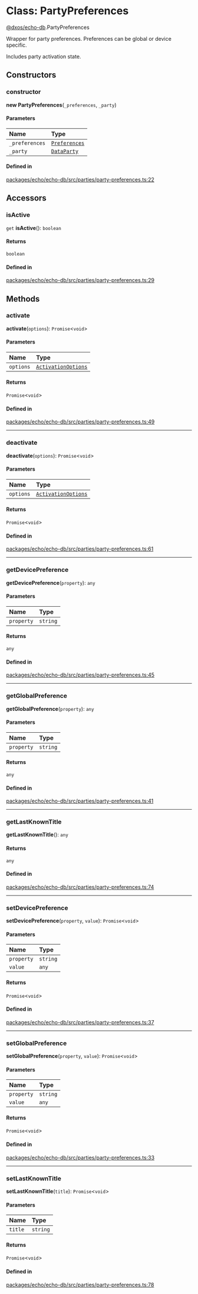 # Class: PartyPreferences

[@dxos/echo-db](../modules/dxos_echo_db.md).PartyPreferences

Wrapper for party preferences. Preferences can be global or device specific.

Includes party activation state.

## Constructors

### constructor

**new PartyPreferences**(`_preferences`, `_party`)

#### Parameters

| Name | Type |
| :------ | :------ |
| `_preferences` | [`Preferences`](dxos_echo_db.Preferences.md) |
| `_party` | [`DataParty`](dxos_echo_db.DataParty.md) |

#### Defined in

[packages/echo/echo-db/src/parties/party-preferences.ts:22](https://github.com/dxos/dxos/blob/db8188dae/packages/echo/echo-db/src/parties/party-preferences.ts#L22)

## Accessors

### isActive

`get` **isActive**(): `boolean`

#### Returns

`boolean`

#### Defined in

[packages/echo/echo-db/src/parties/party-preferences.ts:29](https://github.com/dxos/dxos/blob/db8188dae/packages/echo/echo-db/src/parties/party-preferences.ts#L29)

## Methods

### activate

**activate**(`options`): `Promise`<`void`\>

#### Parameters

| Name | Type |
| :------ | :------ |
| `options` | [`ActivationOptions`](../interfaces/dxos_echo_db.ActivationOptions.md) |

#### Returns

`Promise`<`void`\>

#### Defined in

[packages/echo/echo-db/src/parties/party-preferences.ts:49](https://github.com/dxos/dxos/blob/db8188dae/packages/echo/echo-db/src/parties/party-preferences.ts#L49)

___

### deactivate

**deactivate**(`options`): `Promise`<`void`\>

#### Parameters

| Name | Type |
| :------ | :------ |
| `options` | [`ActivationOptions`](../interfaces/dxos_echo_db.ActivationOptions.md) |

#### Returns

`Promise`<`void`\>

#### Defined in

[packages/echo/echo-db/src/parties/party-preferences.ts:61](https://github.com/dxos/dxos/blob/db8188dae/packages/echo/echo-db/src/parties/party-preferences.ts#L61)

___

### getDevicePreference

**getDevicePreference**(`property`): `any`

#### Parameters

| Name | Type |
| :------ | :------ |
| `property` | `string` |

#### Returns

`any`

#### Defined in

[packages/echo/echo-db/src/parties/party-preferences.ts:45](https://github.com/dxos/dxos/blob/db8188dae/packages/echo/echo-db/src/parties/party-preferences.ts#L45)

___

### getGlobalPreference

**getGlobalPreference**(`property`): `any`

#### Parameters

| Name | Type |
| :------ | :------ |
| `property` | `string` |

#### Returns

`any`

#### Defined in

[packages/echo/echo-db/src/parties/party-preferences.ts:41](https://github.com/dxos/dxos/blob/db8188dae/packages/echo/echo-db/src/parties/party-preferences.ts#L41)

___

### getLastKnownTitle

**getLastKnownTitle**(): `any`

#### Returns

`any`

#### Defined in

[packages/echo/echo-db/src/parties/party-preferences.ts:74](https://github.com/dxos/dxos/blob/db8188dae/packages/echo/echo-db/src/parties/party-preferences.ts#L74)

___

### setDevicePreference

**setDevicePreference**(`property`, `value`): `Promise`<`void`\>

#### Parameters

| Name | Type |
| :------ | :------ |
| `property` | `string` |
| `value` | `any` |

#### Returns

`Promise`<`void`\>

#### Defined in

[packages/echo/echo-db/src/parties/party-preferences.ts:37](https://github.com/dxos/dxos/blob/db8188dae/packages/echo/echo-db/src/parties/party-preferences.ts#L37)

___

### setGlobalPreference

**setGlobalPreference**(`property`, `value`): `Promise`<`void`\>

#### Parameters

| Name | Type |
| :------ | :------ |
| `property` | `string` |
| `value` | `any` |

#### Returns

`Promise`<`void`\>

#### Defined in

[packages/echo/echo-db/src/parties/party-preferences.ts:33](https://github.com/dxos/dxos/blob/db8188dae/packages/echo/echo-db/src/parties/party-preferences.ts#L33)

___

### setLastKnownTitle

**setLastKnownTitle**(`title`): `Promise`<`void`\>

#### Parameters

| Name | Type |
| :------ | :------ |
| `title` | `string` |

#### Returns

`Promise`<`void`\>

#### Defined in

[packages/echo/echo-db/src/parties/party-preferences.ts:78](https://github.com/dxos/dxos/blob/db8188dae/packages/echo/echo-db/src/parties/party-preferences.ts#L78)
